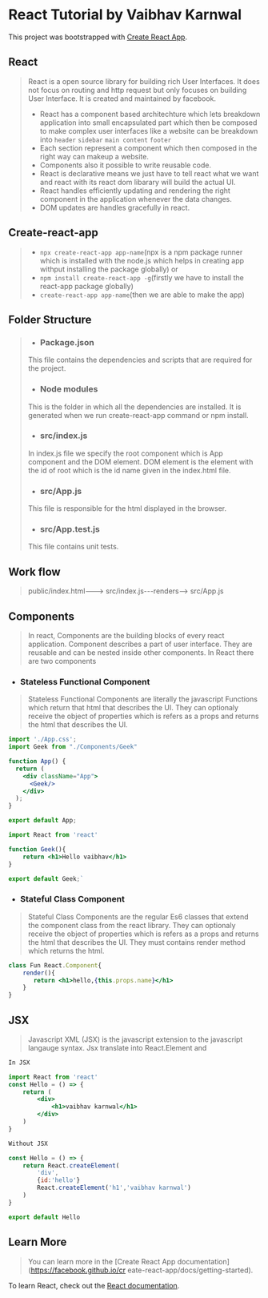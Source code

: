 # React Tutorial by Vaibhav Karnwal

This project was bootstrapped with [Create React App](https://github.com/facebook/create-react-app).

## React
 
>React is a open source library for building rich User Interfaces. It does not focus on routing and http request but only focuses on building User Interface. It is created and maintained by facebook.
>
>* React has a component based architechture which lets breakdown application into small encapsulated part which then be composed to make complex user interfaces like a website can be breakdown into
`header`
`sidebar`
`main content`
`footer`
>* Each section represent a component which then composed in the right way can makeup a website.
>* Components also it possible to write reusable code.
>* React is declarative means we just have to tell react what we want and react with its react dom libarary will build the actual UI.
>* React handles efficiently updating and rendering the right component in the application whenever the data changes.
>* DOM updates are handles gracefully in react.

## Create-react-app

>* `npx create-react-app app-name`(npx is a npm package runner which is installed with the node.js which helps in creating app withput installing the package globally)
> or
>* `npm install create-react-app -g`(firstly we have to install the react-app package globally)
>* `create-react-app app-name`(then we are able to make the app)

## Folder Structure

>* ### Package.json
>
>This file contains the dependencies and scripts that are required for the project.
>
>* ### Node modules
>This is the folder in which all the dependencies are installed. It is generated when we run create-react-app command or npm install. 
>
>* ### src/index.js
>
>In index.js file we specify the root component which is App component and the DOM element. DOM element is the element with the id of root which is the id name given in the index.html file.
>
>* ### src/App.js
>
>This file is responsible for the html displayed in the browser.
>
>* ### src/App.test.js
>
>This file contains unit tests.

## Work flow

>public/index.html---> src/index.js---renders--> src/App.js

## Components

>In react, Components are the building blocks of every react application. Component describes a part of user interface. They are reusable and can be nested inside other components. 
>In React there are two components

* ### Stateless Functional Component

>Stateless Functional Components are literally the javascript Functions which return that html that describes the UI. They can optionaly receive the object of properties which is refers as a props and returns the html that describes the UI.
```jsx harmony
import './App.css';
import Geek from "./Components/Geek"

function App() {
  return (
    <div className="App">
      <Geek/>
    </div>
  );
}

export default App;
```
```jsx harmony
import React from 'react'

function Geek(){
    return <h1>Hello vaibhav</h1>
}

export default Geek;`
```
* ### Stateful Class Component

>Stateful Class Components are the regular Es6 classes that extend the component class from the react library. They can optionaly receive the object of properties which is refers as a props and returns the html that describes the UI. They must contains render method which returns the html.
```jsx harmony
class Fun React.Component{
    render(){
       return <h1>hello,{this.props.name}</h1>
    }
}
```

## JSX

>Javascript XML (JSX) is the javascript extension to the javascript langauge syntax. Jsx translate into React.Element and 

```jsx harmony
In JSX

import React from 'react'
const Hello = () => {
    return (
        <div>
            <h1>vaibhav karnwal</h1>
        </div>
    )
}
```


```jsx harmony
Without JSX

const Hello = () => {
    return React.createElement(
        'div',
        {id:'hello'}
        React.createElement('h1','vaibhav karnwal')
    )
}

export default Hello
```


## Learn More

>You can learn more in the [Create React App documentation](https://facebook.github.io/cr eate-react-app/docs/getting-started).

To learn React, check out the [React documentation](https://reactjs.org/).
